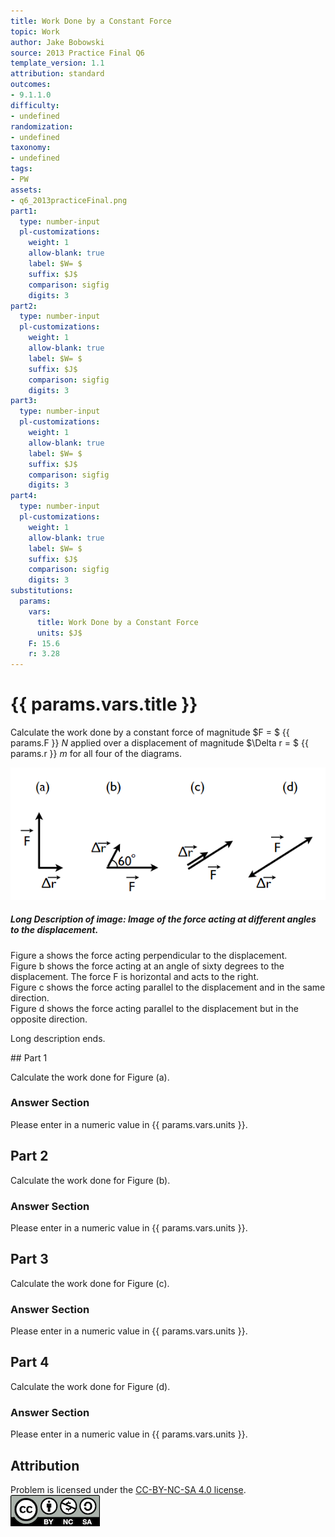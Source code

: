 ```yaml
---
title: Work Done by a Constant Force
topic: Work
author: Jake Bobowski
source: 2013 Practice Final Q6
template_version: 1.1
attribution: standard
outcomes:
- 9.1.1.0
difficulty:
- undefined
randomization:
- undefined
taxonomy:
- undefined
tags:
- PW
assets:
- q6_2013practiceFinal.png
part1:
  type: number-input
  pl-customizations:
    weight: 1
    allow-blank: true
    label: $W= $
    suffix: $J$
    comparison: sigfig
    digits: 3
part2:
  type: number-input
  pl-customizations:
    weight: 1
    allow-blank: true
    label: $W= $
    suffix: $J$
    comparison: sigfig
    digits: 3
part3:
  type: number-input
  pl-customizations:
    weight: 1
    allow-blank: true
    label: $W= $
    suffix: $J$
    comparison: sigfig
    digits: 3
part4:
  type: number-input
  pl-customizations:
    weight: 1
    allow-blank: true
    label: $W= $
    suffix: $J$
    comparison: sigfig
    digits: 3
substitutions:
  params:
    vars:
      title: Work Done by a Constant Force
      units: $J$
    F: 15.6
    r: 3.28
---
```

# {{ params.vars.title }}
Calculate the work done by a constant force of magnitude $F = $ {{ params.F }} $N$ applied over a displacement of magnitude $\Delta r = $ {{ params.r }} $m$ for all four of the diagrams.

<img longdesc="Work Done by Constant Force.md#desc" alt="Image of the force acting at different angles to the displacement." src="q6_2013practiceFinal.png">

<div id="desc">
<h5>Long Description of image: Image of the force acting at different angles to the displacement.</h5>
Figure a shows the force acting perpendicular to the displacement.</br>
Figure b shows the force acting at an angle of sixty degrees to the displacement. The force F is horizontal and acts to the right.</br>
Figure c shows the force acting parallel to the displacement and in the same direction.</br>
Figure d shows the force acting parallel to the displacement but in the opposite direction.</br>
<p>Long description ends.</p>
<div>
## Part 1

Calculate the work done for Figure (a).

### Answer Section

Please enter in a numeric value in {{ params.vars.units }}.
## Part 2

Calculate the work done for Figure (b).

### Answer Section

Please enter in a numeric value in {{ params.vars.units }}.
## Part 3

Calculate the work done for Figure (c).

### Answer Section

Please enter in a numeric value in {{ params.vars.units }}.
## Part 4

Calculate the work done for Figure (d).

### Answer Section

Please enter in a numeric value in {{ params.vars.units }}.

## Attribution

Problem is licensed under the [CC-BY-NC-SA 4.0 license](https://creativecommons.org/licenses/by-nc-sa/4.0/).<br> ![The Creative Commons 4.0 license requiring attribution-BY, non-commercial-NC, and share-alike-SA license.](https://raw.githubusercontent.com/firasm/bits/master/by-nc-sa.png)